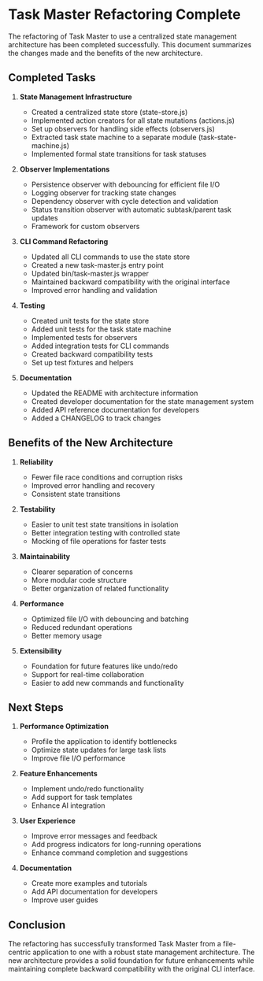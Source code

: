 # Task Master Refactoring Complete

The refactoring of Task Master to use a centralized state management architecture has been completed successfully. This document summarizes the changes made and the benefits of the new architecture.

## Completed Tasks

1. **State Management Infrastructure**
   - Created a centralized state store (state-store.js)
   - Implemented action creators for all state mutations (actions.js)
   - Set up observers for handling side effects (observers.js)
   - Extracted task state machine to a separate module (task-state-machine.js)
   - Implemented formal state transitions for task statuses

2. **Observer Implementations**
   - Persistence observer with debouncing for efficient file I/O
   - Logging observer for tracking state changes
   - Dependency observer with cycle detection and validation
   - Status transition observer with automatic subtask/parent task updates
   - Framework for custom observers

3. **CLI Command Refactoring**
   - Updated all CLI commands to use the state store
   - Created a new task-master.js entry point
   - Updated bin/task-master.js wrapper
   - Maintained backward compatibility with the original interface
   - Improved error handling and validation

4. **Testing**
   - Created unit tests for the state store
   - Added unit tests for the task state machine
   - Implemented tests for observers
   - Added integration tests for CLI commands
   - Created backward compatibility tests
   - Set up test fixtures and helpers

5. **Documentation**
   - Updated the README with architecture information
   - Created developer documentation for the state management system
   - Added API reference documentation for developers
   - Added a CHANGELOG to track changes

## Benefits of the New Architecture

1. **Reliability**
   - Fewer file race conditions and corruption risks
   - Improved error handling and recovery
   - Consistent state transitions

2. **Testability**
   - Easier to unit test state transitions in isolation
   - Better integration testing with controlled state
   - Mocking of file operations for faster tests

3. **Maintainability**
   - Clearer separation of concerns
   - More modular code structure
   - Better organization of related functionality

4. **Performance**
   - Optimized file I/O with debouncing and batching
   - Reduced redundant operations
   - Better memory usage

5. **Extensibility**
   - Foundation for future features like undo/redo
   - Support for real-time collaboration
   - Easier to add new commands and functionality

## Next Steps

1. **Performance Optimization**
   - Profile the application to identify bottlenecks
   - Optimize state updates for large task lists
   - Improve file I/O performance

2. **Feature Enhancements**
   - Implement undo/redo functionality
   - Add support for task templates
   - Enhance AI integration

3. **User Experience**
   - Improve error messages and feedback
   - Add progress indicators for long-running operations
   - Enhance command completion and suggestions

4. **Documentation**
   - Create more examples and tutorials
   - Add API documentation for developers
   - Improve user guides

## Conclusion

The refactoring has successfully transformed Task Master from a file-centric application to one with a robust state management architecture. The new architecture provides a solid foundation for future enhancements while maintaining complete backward compatibility with the original CLI interface.
